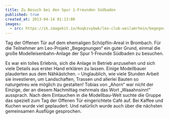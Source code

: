 ```yaml
---
title: Zu Besuch bei den Spur 1-Freunden Südbaden
published: true
created_at: 2013-04-14 01:13:00
images:
  - src: https://ik.imagekit.io/6uqkzvybwk/leo-club-weilamrhein/begegnungen/51-01.jpg
---
```


Tag der Offenen Tür auf dem ehemaligen Schöpflin-Areal in Brombach. Für die Teilnehmer am Leo-Projekt „Begegnungen“ ein guter Grund, einmal die große Modelleisenbahn-Anlage der Spur 1-Freunde Südbaden zu besuchen.

Es war ein tolles Erlebnis, sich die Anlage in Betrieb anzusehen und sich viele Details aus erster Hand erklären zu lassen. Einige Modellbauer plauderten aus dem Nähkästchen. – Unglaublich, wie viele Stunden Arbeit sie investieren, um Landschaften, Trassen und allerlei Bauten so naturgetreu wie möglich zu gestalten! Tobias von „Ahorn“ war nicht der Einzige, der an diesem Nachmittag mehrmals das Wort „Waaahnsinn!“ aussprach.
Nach dem Eintauchen in die Modellbau-Welt suchte die Gruppe das speziell zum Tag der Offenen Tür eingerichtete Café auf. Bei Kaffee und Kuchen wurde viel geplaudert. Und natürlich wurde auch über die nächsten gemeinsamen Ausflüge gesprochen.
